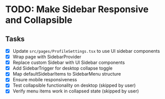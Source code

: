 # TODO: Make Sidebar Responsive and Collapsible

## Tasks

- [x] Update `src/pages/ProfileSettings.tsx` to use UI sidebar components
- [x] Wrap page with SidebarProvider
- [x] Replace custom Sidebar with UI Sidebar components
- [x] Add SidebarTrigger for desktop collapse toggle
- [x] Map defaultSidebarItems to SidebarMenu structure
- [x] Ensure mobile responsiveness
- [x] Test collapsible functionality on desktop (skipped by user)
- [x] Verify menu items work in collapsed state (skipped by user)
